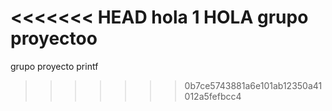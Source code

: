 <<<<<<< HEAD
hola 1
HOLA
grupo proyectoo
=======
grupo proyecto printf
>>>>>>> 0b7ce5743881a6e101ab12350a41012a5fefbcc4
